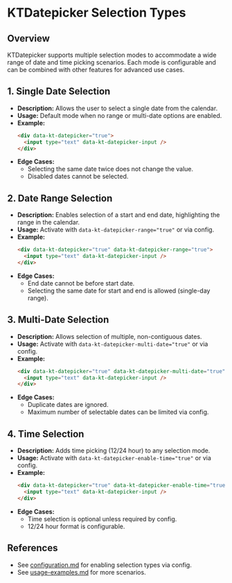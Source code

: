 # KTDatepicker Selection Types

## Overview
KTDatepicker supports multiple selection modes to accommodate a wide range of date and time picking scenarios. Each mode is configurable and can be combined with other features for advanced use cases.

## 1. Single Date Selection
- **Description:** Allows the user to select a single date from the calendar.
- **Usage:** Default mode when no range or multi-date options are enabled.
- **Example:**
  ```html
  <div data-kt-datepicker="true">
    <input type="text" data-kt-datepicker-input />
  </div>
  ```
- **Edge Cases:**
  - Selecting the same date twice does not change the value.
  - Disabled dates cannot be selected.

## 2. Date Range Selection
- **Description:** Enables selection of a start and end date, highlighting the range in the calendar.
- **Usage:** Activate with `data-kt-datepicker-range="true"` or via config.
- **Example:**
  ```html
  <div data-kt-datepicker="true" data-kt-datepicker-range="true">
    <input type="text" data-kt-datepicker-input />
  </div>
  ```
- **Edge Cases:**
  - End date cannot be before start date.
  - Selecting the same date for start and end is allowed (single-day range).

## 3. Multi-Date Selection
- **Description:** Allows selection of multiple, non-contiguous dates.
- **Usage:** Activate with `data-kt-datepicker-multi-date="true"` or via config.
- **Example:**
  ```html
  <div data-kt-datepicker="true" data-kt-datepicker-multi-date="true">
    <input type="text" data-kt-datepicker-input />
  </div>
  ```
- **Edge Cases:**
  - Duplicate dates are ignored.
  - Maximum number of selectable dates can be limited via config.

## 4. Time Selection
- **Description:** Adds time picking (12/24 hour) to any selection mode.
- **Usage:** Activate with `data-kt-datepicker-enable-time="true"` or via config.
- **Example:**
  ```html
  <div data-kt-datepicker="true" data-kt-datepicker-enable-time="true">
    <input type="text" data-kt-datepicker-input />
  </div>
  ```
- **Edge Cases:**
  - Time selection is optional unless required by config.
  - 12/24 hour format is configurable.

## References
- See [configuration.md](./configuration.md) for enabling selection types via config.
- See [usage-examples.md](./usage-examples.md) for more scenarios.